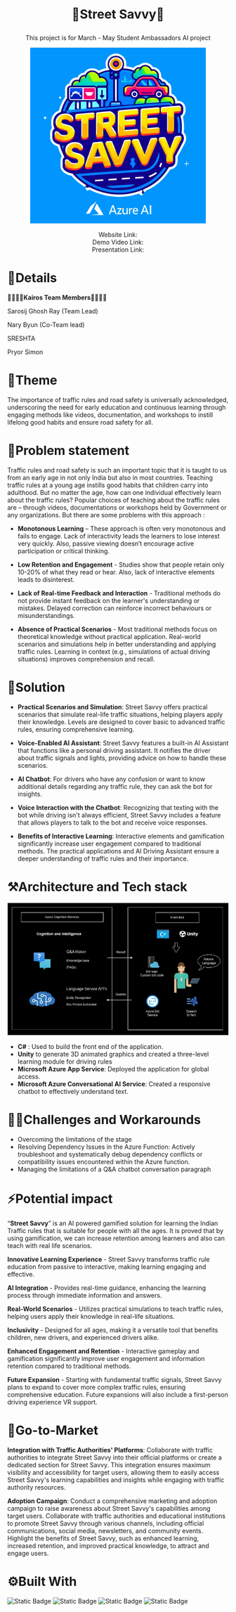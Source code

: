 
 
# <p align="center">🚙Street Savvy🚓
<p align="center">
This project is for March - May Student Ambassadors AI project <p align="center">
<img src="https://raw.githubusercontent.com/Kairos-MLSA/Street-Savvy/c46f5231c83ad011711b557a0ab2168c072dbeed/Assets/Street%20Savvy%20logo.%20The%20log.jpg" width="400px" height="400px" alt="logo"></img></p>
<p align="center">Website Link: <br>
Demo Video Link:<br>
Presentation Link:</p>


# 🙌Details  
👨‍🎓👩‍🎓**Kairos Team Members**👨‍🎓👩‍🎓<br>

Sarosij Ghosh Ray (Team Lead)

Nary Byun (Co-Team lead)

SRESHTA

Pryor Simon

#  📝Theme
The importance of traffic rules and road safety is universally acknowledged, underscoring the need for early education and continuous learning through engaging methods like videos, documentation, and workshops to instill lifelong good habits and ensure road safety for all.
# 🌵Problem statement
 Traffic rules and road safety is such an important topic that it is taught to us from an early age in not only India but also in most countries.
Teaching traffic rules at a young age instills good habits that children carry into adulthood. But no matter the age, how can one individual
effectively learn about the traffic rules? Popular choices of teaching about the traffic rules are – through videos, documentations or workshops
held by Government or any organizations. But there are some problems with this approach :

* **Monotonous Learning** – These approach is often very monotonous and fails to engage. Lack of interactivity leads the learners to lose interest
very quickly. Also, passive viewing doesn’t encourage active participation or critical thinking.

* **Low Retention and Engagement** - Studies show that people retain only 10-20% of what they read or hear. Also, lack of interactive elements
leads to disinterest.

* **Lack of Real-time Feedback and Interaction** - Traditional methods do not provide instant feedback on the learner's understanding or
mistakes. Delayed correction can reinforce incorrect behaviours or misunderstandings.

* **Absence of Practical Scenarios** - Most traditional methods focus on theoretical knowledge without practical application. Real-world
scenarios and simulations help in better understanding and applying traffic rules. Learning in context (e.g., simulations of actual driving
situations) improves comprehension and recall.
# 🔑Solution
* **Practical Scenarios and Simulation**:
Street Savvy offers practical scenarios that simulate real-life traffic situations, helping players apply their knowledge. Levels are designed to cover basic to advanced traffic rules, ensuring comprehensive learning.

* **Voice-Enabled AI Assistant**:
Street Savvy features a built-in AI Assistant that functions like a personal driving assistant. It notifies the driver about traffic signals and lights, providing advice on how to handle these scenarios.

* **AI Chatbot**:
For drivers who have any confusion or want to know additional details regarding any traffic rule, they can ask the bot for insights.

* **Voice Interaction with the Chatbot**:
Recognizing that texting with the bot while driving isn't always efficient, Street Savvy includes a feature that allows players to talk to the bot and receive voice responses.

* **Benefits of Interactive Learning**:
Interactive elements and gamification significantly increase user engagement compared to traditional methods. The practical applications and AI Driving Assistant ensure a deeper understanding of traffic rules and their importance.
# ⚒️Architecture and Tech stack
<img src="https://raw.githubusercontent.com/Kairos-MLSA/Street-Savvy/9e9099a30d8c7d241fca1bc92eecd36633195c2c/Assets/street%20savvy.jpg" ></img>

* **C#** : Used to build the front end of the application.
* **Unity** to generate 3D animated graphics and created a three-level learning module for driving rules
* **Microsoft Azure App Service**: Deployed the application for global access.
* **Microsoft Azure Conversational AI Service**: Created a responsive chatbot to effectively understand text.
# 👩‍🏫Challenges and Workarounds
* Overcoming the limitations of the stage
* Resolving Dependency Issues in the Azure Function: Actively troubleshoot and systematically debug dependency conflicts or compatibility issues encountered within the Azure function.
* Managing the limitations of a Q&A chatbot conversation paragraph
    
# ⚡Potential impact
“**Street Savvy**” is an AI powered gamified solution for learning the Indian Traffic rules that is suitable for people with all the ages. It is proved that
by using gamification, we can increase retention among learners and also can teach with real life scenarios.

**Innovative Learning Experience** - Street Savvy transforms traffic rule education from passive to interactive, making learning engaging and
effective.

**AI Integration** - Provides real-time guidance, enhancing the learning process through immediate information and answers.

**Real-World Scenarios** - Utilizes practical simulations to teach traffic rules, helping users apply their knowledge in real-life situations.

**Inclusivity** - Designed for all ages, making it a versatile tool that benefits children, new drivers, and experienced drivers alike.

**Enhanced Engagement and Retention** - Interactive gameplay and gamification significantly improve user engagement and information
retention compared to traditional methods.

**Future Expansion** - Starting with fundamental traffic signals, Street Savvy plans to expand to cover more complex traffic rules, ensuring
comprehensive education. Future expansions will also include a first-person driving experience VR support.
# 🎯Go-to-Market
**Integration with Traffic Authorities' Platforms**: Collaborate with traffic authorities to integrate Street Savvy into their official platforms or create a dedicated section for Street Savvy. This integration ensures maximum visibility and accessibility for target users, allowing them to easily access Street Savvy's learning capabilities and insights while engaging with traffic authority resources.

**Adoption Campaign**: Conduct a comprehensive marketing and adoption campaign to raise awareness about Street Savvy's capabilities among target users. Collaborate with traffic authorities and educational institutions to promote Street Savvy through various channels, including official communications, social media, newsletters, and community events. Highlight the benefits of Street Savvy, such as enhanced learning, increased retention, and improved practical knowledge, to attract and engage users.

# ⚙️Built With


![Static Badge](https://img.shields.io/badge/Speach%20SDK%20-%20blue)
![Static Badge](https://img.shields.io/badge/Q%26A%20Bot%20-%20skyblue)
![Static Badge](https://img.shields.io/badge/c%23%20-%20purple)
![Static Badge](https://img.shields.io/badge/Unity%20-%20black)
